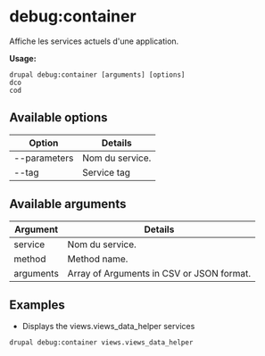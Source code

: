# debug:container
Affiche les services actuels d'une application.

**Usage:**
```
drupal debug:container [arguments] [options]
dco
cod
```

## Available options
Option | Details
-------|-------------
--parameters | Nom du service.
--tag | Service tag 

## Available arguments
Argument | Details
---------|-------------
service | Nom du service.
method | Method name.
arguments | Array of Arguments in CSV or JSON format.

## Examples
* Displays the views.views_data_helper services
```
drupal debug:container views.views_data_helper
```
